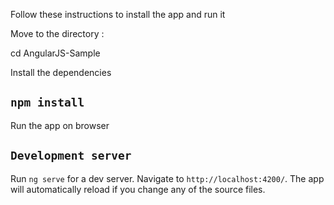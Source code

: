 Follow these instructions to install the app and run it

Move to the directory :

cd AngularJS-Sample

Install the dependencies

## `npm install`

Run the app on browser

## `Development server`

Run `ng serve` for a dev server. Navigate to `http://localhost:4200/`. The app will automatically reload if you change any of the source files.

